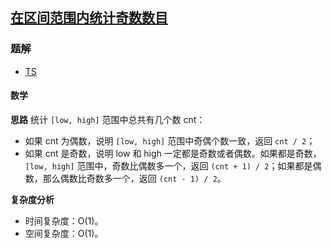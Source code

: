 ## [在区间范围内统计奇数数目](https://leetcode.cn/problems/count-odd-numbers-in-an-interval-range/)

### 题解
+ [TS](../../ts/1536/1523.ts)

#### 数学
**思路**
统计 `[low, high]` 范围中总共有几个数 cnt：
+ 如果 cnt 为偶数，说明 `[low, high]` 范围中奇偶个数一致，返回 `cnt / 2`；
+ 如果 cnt 是奇数，说明 low 和 high 一定都是奇数或者偶数。如果都是奇数，`[low, high]` 范围中，奇数比偶数多一个，返回 `(cnt + 1) / 2`；如果都是偶数，那么偶数比奇数多一个，返回 `(cnt - 1) / 2`。

**复杂度分析**
+ 时间复杂度：O(1)。
+ 空间复杂度：O(1)。